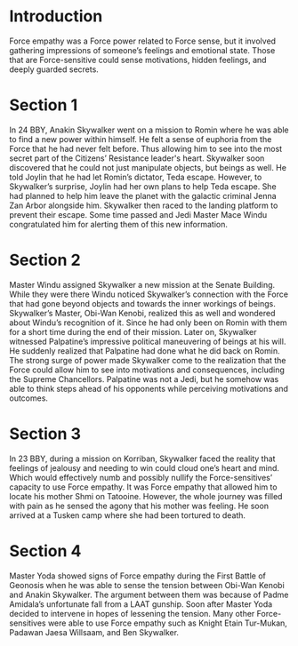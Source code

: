 # Introduction

Force empathy was a Force power related to Force sense, but it involved gathering impressions of someone’s feelings and emotional state.
Those that are Force-sensitive could sense motivations, hidden feelings, and deeply guarded secrets.

# Section 1

In 24 BBY, Anakin Skywalker went on a mission to Romin where he was able to find a new power within himself.
He felt a sense of euphoria from the Force that he had never felt before.
Thus allowing him to see into the most secret part of the Citizens’ Resistance leader's heart.
Skywalker soon discovered that he could not just manipulate objects, but beings as well.
He told Joylin that he had let Romin’s dictator, Teda escape.
However, to Skywalker’s surprise, Joylin had her own plans to help Teda escape.
She had planned to help him leave the planet with the galactic criminal Jenna Zan Arbor alongside him.
Skywalker then raced to the landing platform to prevent their escape.
Some time passed and Jedi Master Mace Windu congratulated him for alerting them of this new information.

# Section 2

Master Windu assigned Skywalker a new mission at the Senate Building.
While they were there Windu noticed Skywalker’s connection with the Force that had gone beyond objects and towards the inner workings of beings.
Skywalker’s Master, Obi-Wan Kenobi, realized this as well and wondered about Windu’s recognition of it.
Since he had only been on Romin with them for a short time during the end of their mission.
Later on, Skywalker witnessed Palpatine’s impressive political maneuvering of beings at his will.
He suddenly realized that Palpatine had done what he did back on Romin.
The strong surge of power made Skywalker come to the realization that the Force could allow him to see into motivations and consequences, including the Supreme Chancellors.
Palpatine was not a Jedi, but he somehow was able to think steps ahead of his opponents while perceiving motivations and outcomes.

# Section 3

In 23 BBY, during a mission on Korriban, Skywalker faced the reality that feelings of jealousy and needing to win could cloud one’s heart and mind.
Which would effectively numb and possibly nullify the Force-sensitives’ capacity to use Force empathy.
It was Force empathy that allowed him to locate his mother Shmi on Tatooine.
However, the whole journey was filled with pain as he sensed the agony that his mother was feeling.
He soon arrived at a Tusken camp where she had been tortured to death.

# Section 4

Master Yoda showed signs of Force empathy during the First Battle of Geonosis when he was able to sense the tension between Obi-Wan Kenobi and Anakin Skywalker.
The argument between them was because of Padme Amidala’s unfortunate fall from a LAAT gunship.
Soon after Master Yoda decided to intervene in hopes of lessening the tension.
Many other Force-sensitives were able to use Force empathy such as Knight Etain Tur-Mukan, Padawan Jaesa Willsaam, and Ben Skywalker.
